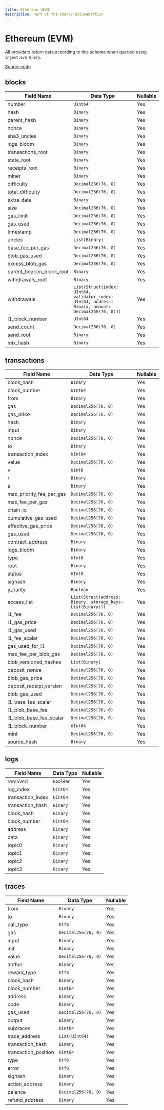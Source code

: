 ```yaml
---
title: Ethereum (EVM)
description: Part of the Cherry documentation
---
```


# Ethereum (EVM)

All providers return data according to this schema when queried using `ingest.evm.Query`.

[Source code](https://github.com/steelcake/cherry-core/blob/main/evm-schema/src/lib.rs)

## blocks

| Field Name                  | Data Type                          | Nullable |
|-----------------------------|------------------------------------|----------|
| number                      | `UInt64`                           | Yes      |
| hash                        | `Binary`                           | Yes      |
| parent_hash                 | `Binary`                           | Yes      |
| nonce                       | `Binary`                           | Yes      |
| sha3_uncles                 | `Binary`                           | Yes      |
| logs_bloom                  | `Binary`                           | Yes      |
| transactions_root           | `Binary`                           | Yes      |
| state_root                  | `Binary`                           | Yes      |
| receipts_root               | `Binary`                           | Yes      |
| miner                       | `Binary`                           | Yes      |
| difficulty                  | `Decimal256(76, 0)`                | Yes      |
| total_difficulty            | `Decimal256(76, 0)`                | Yes      |
| extra_data                  | `Binary`                           | Yes      |
| size                        | `Decimal256(76, 0)`                | Yes      |
| gas_limit                   | `Decimal256(76, 0)`                | Yes      |
| gas_used                    | `Decimal256(76, 0)`                | Yes      |
| timestamp                   | `Decimal256(76, 0)`                | Yes      |
| uncles                      | `List(Binary)`                     | Yes      |
| base_fee_per_gas            | `Decimal256(76, 0)`                | Yes      |
| blob_gas_used               | `Decimal256(76, 0)`                | Yes      |
| excess_blob_gas             | `Decimal256(76, 0)`                | Yes      |
| parent_beacon_block_root    | `Binary`                           | Yes      |
| withdrawals_root            | `Binary`                           | Yes      |
| withdrawals                 | `List(Struct(index: UInt64, validator_index: UInt64, address: Binary, amount: Decimal256(76, 0)))` | Yes      |
| l1_block_number             | `UInt64`                           | Yes      |
| send_count                  | `Decimal256(76, 0)`                | Yes      |
| send_root                   | `Binary`                           | Yes      |
| mix_hash                    | `Binary`                           | Yes      |

## transactions

| Field Name                  | Data Type                          | Nullable |
|-----------------------------|------------------------------------|----------|
| block_hash                  | `Binary`                           | Yes      |
| block_number                | `UInt64`                           | Yes      |
| from                        | `Binary`                           | Yes      |
| gas                         | `Decimal256(76, 0)`                | Yes      |
| gas_price                   | `Decimal256(76, 0)`                | Yes      |
| hash                        | `Binary`                           | Yes      |
| input                       | `Binary`                           | Yes      |
| nonce                       | `Decimal256(76, 0)`                | Yes      |
| to                          | `Binary`                           | Yes      |
| transaction_index           | `UInt64`                           | Yes      |
| value                       | `Decimal256(76, 0)`                | Yes      |
| v                           | `UInt8`                            | Yes      |
| r                           | `Binary`                           | Yes      |
| s                           | `Binary`                           | Yes      |
| max_priority_fee_per_gas    | `Decimal256(76, 0)`                | Yes      |
| max_fee_per_gas             | `Decimal256(76, 0)`                | Yes      |
| chain_id                    | `Decimal256(76, 0)`                | Yes      |
| cumulative_gas_used         | `Decimal256(76, 0)`                | Yes      |
| effective_gas_price         | `Decimal256(76, 0)`                | Yes      |
| gas_used                    | `Decimal256(76, 0)`                | Yes      |
| contract_address            | `Binary`                           | Yes      |
| logs_bloom                  | `Binary`                           | Yes      |
| type                        | `UInt8`                            | Yes      |
| root                        | `Binary`                           | Yes      |
| status                      | `UInt8`                            | Yes      |
| sighash                     | `Binary`                           | Yes      |
| y_parity                    | `Boolean`                          | Yes      |
| access_list                 | `List(Struct(address: Binary, storage_keys: List(Binary)))` | Yes      |
| l1_fee                      | `Decimal256(76, 0)`                | Yes      |
| l1_gas_price                | `Decimal256(76, 0)`                | Yes      |
| l1_gas_used                 | `Decimal256(76, 0)`                | Yes      |
| l1_fee_scalar               | `Decimal256(76, 0)`                | Yes      |
| gas_used_for_l1             | `Decimal256(76, 0)`                | Yes      |
| max_fee_per_blob_gas        | `Decimal256(76, 0)`                | Yes      |
| blob_versioned_hashes       | `List(Binary)`                     | Yes      |
| deposit_nonce               | `Decimal256(76, 0)`                | Yes      |
| blob_gas_price              | `Decimal256(76, 0)`                | Yes      |
| deposit_receipt_version     | `Decimal256(76, 0)`                | Yes      |
| blob_gas_used               | `Decimal256(76, 0)`                | Yes      |
| l1_base_fee_scalar          | `Decimal256(76, 0)`                | Yes      |
| l1_blob_base_fee            | `Decimal256(76, 0)`                | Yes      |
| l1_blob_base_fee_scalar     | `Decimal256(76, 0)`                | Yes      |
| l1_block_number             | `UInt64`                           | Yes      |
| mint                        | `Decimal256(76, 0)`                | Yes      |
| source_hash                 | `Binary`                           | Yes      |

## logs

| Field Name                  | Data Type                          | Nullable |
|-----------------------------|------------------------------------|----------|
| removed                     | `Boolean`                          | Yes      |
| log_index                   | `UInt64`                           | Yes      |
| transaction_index           | `UInt64`                           | Yes      |
| transaction_hash            | `Binary`                           | Yes      |
| block_hash                  | `Binary`                           | Yes      |
| block_number                | `UInt64`                           | Yes      |
| address                     | `Binary`                           | Yes      |
| data                        | `Binary`                           | Yes      |
| topic0                      | `Binary`                           | Yes      |
| topic1                      | `Binary`                           | Yes      |
| topic2                      | `Binary`                           | Yes      |
| topic3                      | `Binary`                           | Yes      |

## traces

| Field Name                  | Data Type                          | Nullable |
|-----------------------------|------------------------------------|----------|
| from                        | `Binary`                           | Yes      |
| to                          | `Binary`                           | Yes      |
| call_type                   | `Utf8`                             | Yes      |
| gas                         | `Decimal256(76, 0)`                | Yes      |
| input                       | `Binary`                           | Yes      |
| init                        | `Binary`                           | Yes      |
| value                       | `Decimal256(76, 0)`                | Yes      |
| author                      | `Binary`                           | Yes      |
| reward_type                 | `Utf8`                             | Yes      |
| block_hash                  | `Binary`                           | Yes      |
| block_number                | `UInt64`                           | Yes      |
| address                     | `Binary`                           | Yes      |
| code                        | `Binary`                           | Yes      |
| gas_used                    | `Decimal256(76, 0)`                | Yes      |
| output                      | `Binary`                           | Yes      |
| subtraces                   | `UInt64`                           | Yes      |
| trace_address               | `List(UInt64)`                     | Yes      |
| transaction_hash            | `Binary`                           | Yes      |
| transaction_position        | `UInt64`                           | Yes      |
| type                        | `Utf8`                             | Yes      |
| error                       | `Utf8`                             | Yes      |
| sighash                     | `Binary`                           | Yes      |
| action_address              | `Binary`                           | Yes      |
| balance                     | `Decimal256(76, 0)`                | Yes      |
| refund_address              | `Binary`                           | Yes      |
